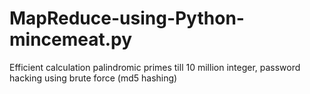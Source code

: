# MapReduce-using-Python-mincemeat.py
Efficient calculation palindromic primes till 10 million integer, password hacking using brute force (md5 hashing)
